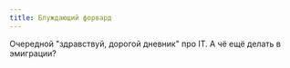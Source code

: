 ```yaml
---
title: Блуждающий форвард
---
```

Очередной "здравствуй, дорогой дневник" про IT. А чё ещё делать в эмиграции?